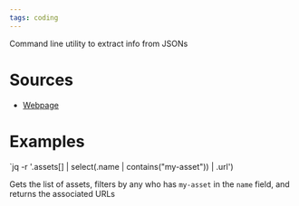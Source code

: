 ```yaml
---
tags: coding
---
```


Command line utility to extract info from JSONs

# Sources

- [Webpage](https://stedolan.github.io/jq/)

# Examples

`jq -r '.assets[] | select(.name | contains("my-asset")) | .url')

Gets the list of assets, filters by any who has `my-asset` in the `name` field, and returns the associated URLs
